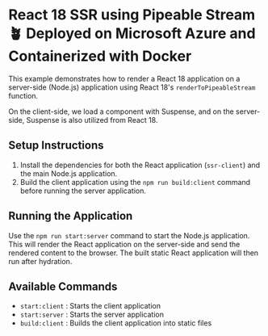 # React 18 SSR using Pipeable Stream 🪴 Deployed on Microsoft Azure and Containerized with Docker

This example demonstrates how to render a React 18 application on a server-side (Node.js) application using React 18's `renderToPipeableStream` function.

On the client-side, we load a component with Suspense, and on the server-side, Suspense is also utilized from React 18.

## Setup Instructions

1. Install the dependencies for both the React application (`ssr-client`) and the main Node.js application.
2. Build the client application using the `npm run build:client` command before running the server application.

## Running the Application

Use the `npm run start:server` command to start the Node.js application. This will render the React application on the server-side and send the rendered content to the browser. The built static React application will then run after hydration.

## Available Commands

- `start:client` : Starts the client application
- `start:server` : Starts the server application
- `build:client` : Builds the client application into static files